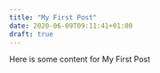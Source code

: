 ```yaml
---
title: "My First Post"
date: 2020-06-09T09:11:41+01:00
draft: true
---
```

Here is some content for My First Post

